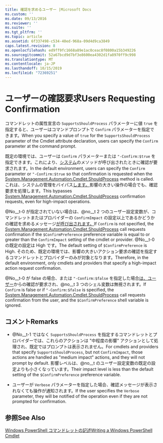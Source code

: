 ```yaml
---
title: 確認を求めるユーザー |Microsoft Docs
ms.custom: ''
ms.date: 09/13/2016
ms.reviewer: ''
ms.suite: ''
ms.tgt_pltfrm: ''
ms.topic: article
ms.assetid: 6f337498-c534-40ed-968a-09d4d9ca3849
caps.latest.revision: 8
ms.openlocfilehash: ed9ff9fc1668a89e1ac0ceac8f0800a15b349226
ms.sourcegitcommit: 52a67bcd9d7bf3e8600ea4302d1fa8970ff9c998
ms.translationtype: MT
ms.contentlocale: ja-JP
ms.lasthandoff: 10/15/2019
ms.locfileid: "72369251"
---
```

# <a name="users-requesting-confirmation"></a><span data-ttu-id="c1631-102">ユーザーの確認要求</span><span class="sxs-lookup"><span data-stu-id="c1631-102">Users Requesting Confirmation</span></span>

<span data-ttu-id="c1631-103">コマンドレットの属性宣言の `SupportsShouldProcess` パラメーターに値 `true` を指定すると、ユーザーはコマンドプロンプトで `Confirm` パラメーターを指定できます。</span><span class="sxs-lookup"><span data-stu-id="c1631-103">When you specify a value of `true` for the `SupportsShouldProcess` parameter of the Cmdlet attribute declaration, users can specify the `Confirm` parameter at the command prompt.</span></span>

<span data-ttu-id="c1631-104">既定の環境では、ユーザーは `Confirm` パラメーターまたは `"-Confirm:$true` を指定できます。これにより、[システム](/dotnet/api/System.Management.Automation.Cmdlet.ShouldProcess)のメソッドが呼び出されたときに確認が要求されます。</span><span class="sxs-lookup"><span data-stu-id="c1631-104">In the default environment, users can specify the `Confirm` parameter or `"-Confirm:$true` so that confirmation is requested when the [System.Management.Automation.Cmdlet.ShouldProcess](/dotnet/api/System.Management.Automation.Cmdlet.ShouldProcess) method is called.</span></span> <span data-ttu-id="c1631-105">これは、システムの管理をバイパス[します。](/dotnet/api/System.Management.Automation.Cmdlet.ShouldProcess)影響の大きい操作の場合でも、確認要求を処理します。</span><span class="sxs-lookup"><span data-stu-id="c1631-105">This bypasses [System.Management.Automation.Cmdlet.ShouldProcess](/dotnet/api/System.Management.Automation.Cmdlet.ShouldProcess) confirmation requests, even for high-impact operations.</span></span>

<span data-ttu-id="c1631-106">@No__t-0 が指定されていない場合は、@no__t 2 つのユーザー設定変数が、コマンドレットまたはプロバイダーの `ConfirmImpact` の設定以上であるかどうかの確認を求めるメッセージ[が呼び出されます。](/dotnet/api/System.Management.Automation.Cmdlet.ShouldProcess)</span><span class="sxs-lookup"><span data-stu-id="c1631-106">If `Confirm` is not specified, the [System.Management.Automation.Cmdlet.ShouldProcess](/dotnet/api/System.Management.Automation.Cmdlet.ShouldProcess) call requests confirmation if the `$ConfirmPreference` preference variable is equal to or greater than the `ConfirmImpact` setting of the cmdlet or provider.</span></span> <span data-ttu-id="c1631-107">@No__t-0 の既定の設定は High です。</span><span class="sxs-lookup"><span data-stu-id="c1631-107">The default setting of `$ConfirmPreference` is High.</span></span> <span data-ttu-id="c1631-108">そのため、既定の環境では、影響の大きいアクション要求の確認を指定するコマンドレットとプロバイダーのみが対象となります。</span><span class="sxs-lookup"><span data-stu-id="c1631-108">Therefore, in the default environment, only cmdlets and providers that specify a high-impact action request confirmation.</span></span>

<span data-ttu-id="c1631-109">@No__t-0 が false の場合、または `"-Confirm:$false` を指定した場合[は、ユーザー](/dotnet/api/System.Management.Automation.Cmdlet.ShouldProcess)からの確認が要求され、@no__t 3 つのシェル変数は無視されます。</span><span class="sxs-lookup"><span data-stu-id="c1631-109">If `Confirm` is false or if `"-Confirm:$false` is specified, the [System.Management.Automation.Cmdlet.ShouldProcess](/dotnet/api/System.Management.Automation.Cmdlet.ShouldProcess) call requests confirmation from the user, and the `$ConfirmPreference` shell variable is ignored.</span></span>

## <a name="remarks"></a><span data-ttu-id="c1631-110">コメント</span><span class="sxs-lookup"><span data-stu-id="c1631-110">Remarks</span></span>

- <span data-ttu-id="c1631-111">@No__t-1 ではなく `SupportsShouldProcess` を指定するコマンドレットとプロバイダーでは、これらのアクションは "中程度の影響" アクションとして処理され、既定ではプロンプトは表示されません。</span><span class="sxs-lookup"><span data-stu-id="c1631-111">For cmdlets and providers that specify `SupportsShouldProcess`, but not `ConfirmImpact`, those actions are handled as "medium impact" actions, and they will not prompt by default.</span></span> <span data-ttu-id="c1631-112">影響レベルは、@no__t のユーザー設定変数の既定の設定よりも小さくなっています。</span><span class="sxs-lookup"><span data-stu-id="c1631-112">Their impact level is less than the default setting of the `$ConfirmPreference` preference variable.</span></span>

- <span data-ttu-id="c1631-113">ユーザーが `Verbose` パラメーターを指定した場合、確認メッセージが表示されなくても操作が通知されます。</span><span class="sxs-lookup"><span data-stu-id="c1631-113">If the user specifies the `Verbose` parameter, they will be notified of the operation even if they are not prompted for confirmation.</span></span>

## <a name="see-also"></a><span data-ttu-id="c1631-114">参照</span><span class="sxs-lookup"><span data-stu-id="c1631-114">See Also</span></span>

[<span data-ttu-id="c1631-115">Windows PowerShell コマンドレットの記述</span><span class="sxs-lookup"><span data-stu-id="c1631-115">Writing a Windows PowerShell Cmdlet</span></span>](./writing-a-windows-powershell-cmdlet.md)
